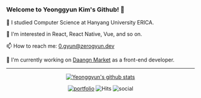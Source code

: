 
### Welcome to Yeonggyun Kim's Github! 👋
🏫 I studied Computer Science at Hanyang University ERICA.

🌱 I'm interested in React, React Native, Vue, and so on.

<!-- 🍭 I was a member of [Developer Student Club](https://developers.google.com/community/dsc) -->

📫 How to reach me: 0.gyun@zerogyun.dev

🥕 I'm currently working on [Daangn Market](https://www.daangn.com/) as a front-end developer.
<hr>
<div align=center>
  
  [![Yeonggyun's github stats](https://github-readme-stats.vercel.app/api?username=CXZ7720&show_icons=true)](https://github.com/anuraghazra/github-readme-stats)
  
  [![portfolio](https://img.shields.io/badge/Portfolio-HERE-9cf)](https://zerogyun.dev/resume) 
  ![Hits](https://hits.seeyoufarm.com/api/count/incr/badge.svg?url=https%3A%2F%2Fgithub.com%2FCXZ7720)
  ![social](https://img.shields.io/github/followers/CXZ7720?style=social)
  
</div>

<!--
**CXZ7720/CXZ7720** is a ✨ _special_ ✨ repository because its `README.md` (this file) appears on your GitHub profile.

Here are some ideas to get you started:

- 🔭 I’m currently working on ...
- 🌱 I’m currently learning ...
- 👯 I’m looking to collaborate on ...
- 🤔 I’m looking for help with ...
- 💬 Ask me about ...
- 📫 How to reach me: ...
- 😄 Pronouns: ...
- ⚡ Fun fact: ...
-->
